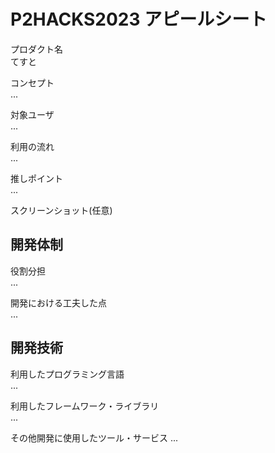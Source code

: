 # P2HACKS2023 アピールシート 

プロダクト名  
てすと

コンセプト  
...  

対象ユーザ  
...  

利用の流れ  
...  

推しポイント  
...  

スクリーンショット(任意)  

## 開発体制  

役割分担  
...  

開発における工夫した点  
...  

## 開発技術 

利用したプログラミング言語  
...  

利用したフレームワーク・ライブラリ  
...  

その他開発に使用したツール・サービス
...  
